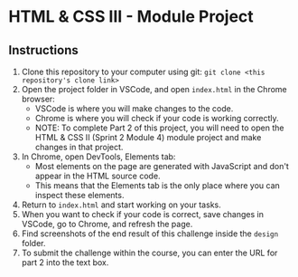 # HTML & CSS III - Module Project

## Instructions

1. Clone this repository to your computer using git: `git clone <this repository's clone link>`
2. Open the project folder in VSCode, and open `index.html` in the Chrome browser:
    - VSCode is where you will make changes to the code.
    - Chrome is where you will check if your code is working correctly.
    - NOTE: To complete Part 2 of this project, you will need to open the HTML & CSS II (Sprint 2 Module 4) module project and make changes in that project.
3. In Chrome, open DevTools, Elements tab:
    - Most elements on the page are generated with JavaScript and don't appear in the HTML source code.
    - This means that the Elements tab is the only place where you can inspect these elements.
4. Return to `index.html` and start working on your tasks.
5. When you want to check if your code is correct, save changes in VSCode, go to Chrome, and refresh the page.
6. Find screenshots of the end result of this challenge inside the `design` folder.
7. To submit the challenge within the course, you can enter the URL for part 2 into the text box.
